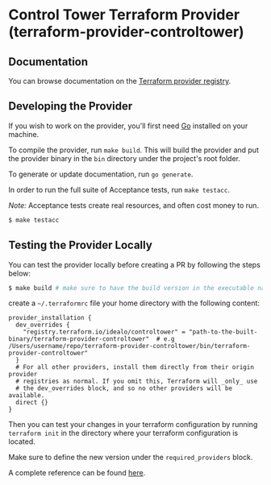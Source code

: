 # Control Tower Terraform Provider (terraform-provider-controltower)

## Documentation

You can browse documentation on the [Terraform provider registry](https://registry.terraform.io/providers/idealo/controltower/latest/docs).

## Developing the Provider

If you wish to work on the provider, you'll first need [Go](http://www.golang.org) installed on your machine.

To compile the provider, run `make build`. This will build the provider and put the provider binary in the `bin` directory under the project's root folder.

To generate or update documentation, run `go generate`.

In order to run the full suite of Acceptance tests, run `make testacc`.

*Note:* Acceptance tests create real resources, and often cost money to run.

```sh
$ make testacc
```

## Testing the Provider Locally

You can test the provider locally before creating a PR by following the steps below:

```sh
$ make build # make sure to have the build version in the executable name as a postfix e.g. terraform-provider-controltower_v2.0.0
```
create a `~/.terraformrc` file your home directory with the following content:
```hcl
provider_installation {
  dev_overrides {
    "registry.terraform.io/idealo/controltower" = "path-to-the-built-binary/terraform-provider-controltower"  # e.g /Users/username/repo/terraform-provider-controltower/bin/terraform-provider-controltower"
  }
  # For all other providers, install them directly from their origin provider
  # registries as normal. If you omit this, Terraform will _only_ use
  # the dev_overrides block, and so no other providers will be available.
  direct {}
}

```
Then you can test your changes in your terraform configuration by running `terraform init` in the directory where your terraform configuration is located. 

Make sure to define the new version under the `required_providers` block. 

A complete reference can be found [here](https://developer.hashicorp.com/terraform/cli/config/config-file#development-overrides-for-provider-developers).